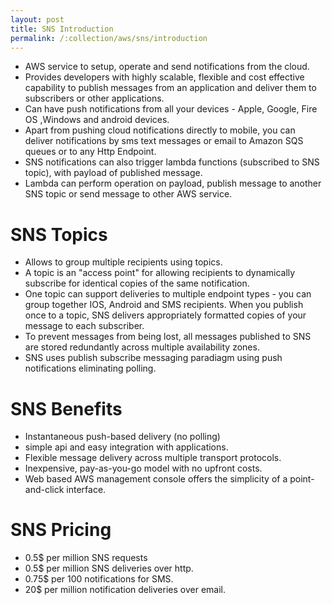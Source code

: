 ```yaml
---
layout: post
title: SNS Introduction
permalink: /:collection/aws/sns/introduction
---
```


- AWS service to setup, operate and send notifications from the cloud.
- Provides developers with highly scalable, flexible and cost effective capability to publish messages from an application and deliver them to subscribers or other applications.
- Can have push notifications from all your devices - Apple, Google, Fire OS ,Windows and android devices.
- Apart from pushing cloud notifications directly to mobile, you can deliver notifications by sms text messages or email to Amazon SQS queues or to any Http Endpoint.
- SNS notifications can also trigger lambda functions (subscribed to SNS topic), with payload of published message.
- Lambda can perform operation on payload, publish message to another SNS topic or send message to other AWS service.

# SNS Topics
- Allows to group multiple recipients using topics.
- A topic is an "access point" for allowing recipients to dynamically subscribe for identical copies of the same notification.
- One topic can support deliveries to multiple endpoint types - you can group together IOS, Android and SMS recipients. When you publish once to a topic, SNS delivers appropriately formatted copies of your message to each subscriber.
- To prevent messages from being lost, all messages published to SNS are stored redundantly across multiple availability zones.
- SNS uses publish subscribe messaging paradiagm using push notifications eliminating polling.

# SNS Benefits
- Instantaneous push-based delivery (no polling)
- simple api and easy integration with applications.
- Flexible message delivery across multiple transport protocols.
- Inexpensive, pay-as-you-go model with no upfront costs.
- Web based AWS management console offers the simplicity of a point-and-click interface.

# SNS Pricing
- 0.5$ per million SNS requests
- 0.5$ per million SNS deliveries over http.
- 0.75$ per 100 notifications for SMS.
- 20$ per million notification deliveries over email.
